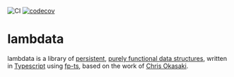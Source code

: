 ![CI](https://github.com/skeate/lambdata/workflows/CI/badge.svg)
[![codecov](https://codecov.io/gh/skeate/lambdata/branch/master/graph/badge.svg)](https://codecov.io/gh/skeate/lambdata)

# lambdata

lambdata is a library of [persistent][1], [purely functional data structures][2], written in [Typescript][3] using [fp-ts][4], based on the work of
[Chris Okasaki][5].

[1]: https://en.wikipedia.org/wiki/Persistent_data_structure
[2]: https://en.wikipedia.org/wiki/Purely_functional_data_structure
[3]: https://www.typescriptlang.org/
[4]: https://gcanti.github.io/fp-ts/
[5]: https://en.wikipedia.org/wiki/Chris_Okasaki
